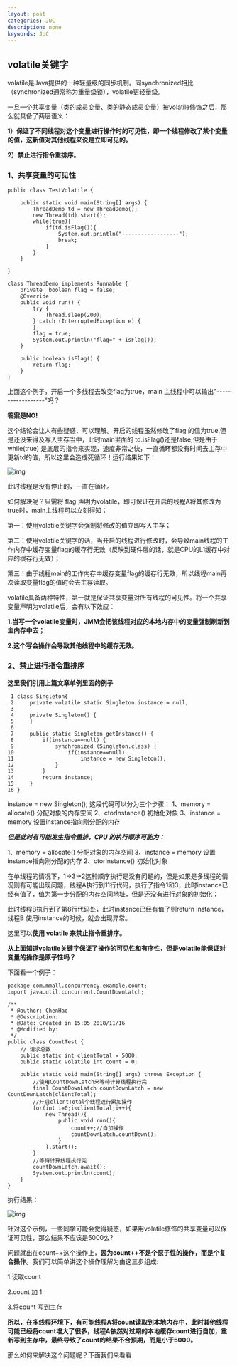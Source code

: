 ```yaml
---
layout: post
categories: JUC
description: none
keywords: JUC
---
```


## volatile关键字

volatile是Java提供的一种轻量级的同步机制。同synchronized相比（synchronized通常称为重量级锁），volatile更轻量级。

一旦一个共享变量（类的成员变量、类的静态成员变量）被volatile修饰之后，那么就具备了两层语义：

**1）保证了不同线程对这个变量进行操作时的可见性，即一个线程修改了某个变量的值，这新值对其他线程来说是立即可见的。**

**2）禁止进行指令重排序。**

### **1、共享变量的可见性**

```
public class TestVolatile {
    
    public static void main(String[] args) {
        ThreadDemo td = new ThreadDemo();
        new Thread(td).start();
        while(true){
            if(td.isFlag()){
                System.out.println("------------------");
                break;
            }
        }
    }

}

class ThreadDemo implements Runnable {
    private  boolean flag = false;
    @Override
    public void run() {
        try {
            Thread.sleep(200);
        } catch (InterruptedException e) {
        }
        flag = true;
        System.out.println("flag=" + isFlag());
    }

    public boolean isFlag() {
        return flag;
    }
}
```

上面这个例子，开启一个多线程去改变flag为true，main 主线程中可以输出"------------------"吗？

**答案是NO!**

这个结论会让人有些疑惑，可以理解。开启的线程虽然修改了flag 的值为true,但是还没来得及写入主存当中，此时main里面的 td.isFlag()还是false,但是由于 while(true) 是底层的指令来实现，速度非常之快，一直循环都没有时间去主存中更新td的值，所以这里会造成死循环！运行结果如下：

![img](https://img2018.cnblogs.com/blog/1168971/201811/1168971-20181116112911017-1818746206.png)

此时线程是没有停止的，一直在循环。

如何解决呢？只需将 flag 声明为volatile，即可保证在开启的线程A将其修改为true时，main主线程可以立刻得知：

第一：使用volatile关键字会强制将修改的值立即写入主存；

第二：使用volatile关键字的话，当开启的线程进行修改时，会导致main线程的工作内存中缓存变量flag的缓存行无效（反映到硬件层的话，就是CPU的L1缓存中对应的缓存行无效）；

第三：由于线程main的工作内存中缓存变量flag的缓存行无效，所以线程main再次读取变量flag的值时会去主存读取。

volatile具备两种特性，第一就是保证共享变量对所有线程的可见性。将一个共享变量声明为volatile后，会有以下效应：

**1.当写一个volatile变量时，JMM会把该线程对应的本地内存中的变量强制刷新到主内存中去；**

**2.这个写会操作会导致其他线程中的缓存无效。**



### 2、**禁止进行指令重排序**

**这里我们引用上篇文章单例里面的例子**

```
 1 class Singleton{
 2     private volatile static Singleton instance = null;
 3 
 4     private Singleton() {
 5     }
 6      
 7     public static Singleton getInstance() {
 8         if(instance==null) {
 9             synchronized (Singleton.class) {
10                 if(instance==null)
11                     instance = new Singleton();
12             }
13         }
14         return instance;
15     }
16 }
```

instance = new Singleton(); 这段代码可以分为三个步骤：
1、memory = allocate() 分配对象的内存空间
2、ctorInstance() 初始化对象
3、instance = memory 设置instance指向刚分配的内存

***但是此时有可能发生指令重排，CPU 的执行顺序可能为：***

1、memory = allocate() 分配对象的内存空间
3、instance = memory 设置instance指向刚分配的内存
2、ctorInstance() 初始化对象

在单线程的情况下，1->3->2这种顺序执行是没有问题的，但是如果是多线程的情况则有可能出现问题，线程A执行到11行代码，执行了指令1和3，此时instance已经有值了，值为第一步分配的内存空间地址，但是还没有进行对象的初始化；

此时线程B执行到了第8行代码处，此时instance已经有值了则return instance，线程B 使用instance的时候，就会出现异常。

这里可以**使用 volatile 来禁止指令重排序。**



**从上面知道volatile关键字保证了操作的可见性和有序性，但是volatile能保证对变量的操作是原子性吗？**

下面看一个例子：

```
package com.mmall.concurrency.example.count;
import java.util.concurrent.CountDownLatch;

/**
 * @author: ChenHao
 * @Description:
 * @Date: Created in 15:05 2018/11/16
 * @Modified by:
 */
public class CountTest {
    // 请求总数
    public static int clientTotal = 5000;
    public static volatile int count = 0;

    public static void main(String[] args) throws Exception {
        //使用CountDownLatch来等待计算线程执行完
        final CountDownLatch countDownLatch = new CountDownLatch(clientTotal);
        //开启clientTotal个线程进行累加操作
        for(int i=0;i<clientTotal;i++){
            new Thread(){
                public void run(){
                    count++;//自加操作
                    countDownLatch.countDown();
                }
            }.start();
        }
        //等待计算线程执行完
        countDownLatch.await();
        System.out.println(count);
    }
}
```

执行结果：

![img](https://img2018.cnblogs.com/blog/1168971/201811/1168971-20181116150856988-873369249.png)

针对这个示例，一些同学可能会觉得疑惑，如果用volatile修饰的共享变量可以保证可见性，那么结果不应该是5000么?

问题就出在count++这个操作上，**因为count++不是个原子性的操作，而是个复合操作**。我们可以简单讲这个操作理解为由这三步组成:

1.读取count

2.count 加 1

3.将count 写到主存

**所以，在多线程环境下，有可能线程A将count读取到本地内存中，此时其他线程可能已经将count增大了很多，线程A依然对过期的本地缓存count进行自加，重新写到主存中，最终导致了count的结果不合预期，而是小于5000。**

那么如何来解决这个问题呢？下面我们来看看
